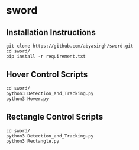 # sword

## **Installation Instructions** ##
```
git clone https://github.com/abyasingh/sword.git
cd sword/
pip install -r requirement.txt

```

## Hover Control Scripts ##
```
cd sword/
python3 Detection_and_Tracking.py
python3 Hover.py
```

## Rectangle Control Scripts ##
```
cd sword/
python3 Detection_and_Tracking.py
python3 Rectangle.py
```
